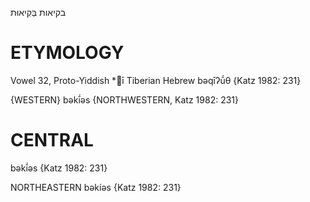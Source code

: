 בקיאות
בְּקִיאוּת

ETYMOLOGY
===========
Vowel 32, Proto-Yiddish *ī
Tiberian Hebrew bəqīʔū́θ
{Katz 1982: 231}

{WESTERN}
bəkī́əs {NORTHWESTERN, Katz 1982: 231}

CENTRAL
========

bəkī́əs {Katz 1982: 231}

NORTHEASTERN
bəkíəs {Katz 1982: 231}